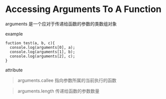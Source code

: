 # Accessing Arguments To A Function

arguments 是一个应对于传递给函数的参数的类数组对象

example
```
fuction test(a, b, c){
  console.log(arguments[0], a);
  console.log(arguments[1], b);
  console.log(arguments[2], c);
}
```

attribute

> arguments.callee 指向参数所属的当前执行的函数

> arguments.length 传递给函数的参数数量



